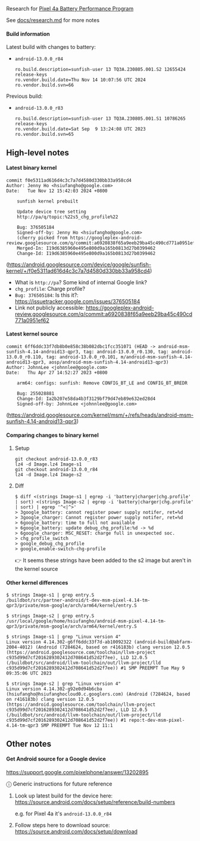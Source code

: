 Research for [Pixel 4a Battery Performance Program](https://wiki.rossmanngroup.com/wiki/Pixel_4a_Battery_Performance_Program)

See [docs/research.md](docs/research.md) for more notes

#### Build information

Latest build with changes to battery:

- `android-13.0.0_r84`

  ```
  ro.build.description=sunfish-user 13 TQ3A.230805.001.S2 12655424 release-keys
  ro.vendor.build.date=Thu Nov 14 10:07:56 UTC 2024
  ro.vendor.build.svn=66
  ```

Previous build:

- `android-13.0.0_r83`

  ```
  ro.build.description=sunfish-user 13 TQ3A.230805.001.S1 10786265 release-keys
  ro.vendor.build.date=Sat Sep  9 13:24:08 UTC 2023
  ro.vendor.build.svn=65
  ```

## High-level notes

#### Latest binary kernel

```
commit f0e5311ad616d4c3c7a7d4580d330bb33a958cd4
Author: Jenny Ho <hsiufangho@google.com>
Date:   Tue Nov 12 15:42:03 2024 +0800

    sunfish kernel prebuilt

    Update device tree setting
    http://pa/q/topic:%22s5_chg_profile%22

    Bug: 376505184
    Signed-off-by: Jenny Ho <hsiufangho@google.com>
    (cherry picked from https://googleplex-android-review.googlesource.com/q/commit:a6920838f65a9eeb29ba45c490cd771a0951ef62)
    Merged-In: I19d6385960e495e800d9a165b0813d27b0399462
    Change-Id: I19d6385960e495e800d9a165b0813d27b0399462
```

(https://android.googlesource.com/device/google/sunfish-kernel/+/f0e5311ad616d4c3c7a7d4580d330bb33a958cd4)

- What is `http://pa`? Some kind of internal Google link?
- `chg_profile`: Charge profile?
- `Bug: 376505184`: Is this it?: https://issuetracker.google.com/issues/376505184
- Link not publicly accessible: https://googleplex-android-review.googlesource.com/q/commit:a6920838f65a9eeb29ba45c490cd771a0951ef62

#### Latest kernel source

```
commit 6ff6ddc33f7db8b0e858c38b082dbc1fcc351071 (HEAD -> android-msm-sunfish-4.14-android13-qpr3, tag: android-13.0.0_r0.130, tag: android-13.0.0_r0.110, tag: android-13.0.0_r0.101, m/android-msm-sunfish-4.14-android13-qpr3, aosp/android-msm-sunfish-4.14-android13-qpr3)
Author: JohnnLee <johnnlee@google.com>
Date:   Thu Apr 27 14:52:27 2023 +0800

    arm64: configs: sunfish: Remove CONFIG_BT_LE and CONFIG_BT_BREDR

    Bug: 255028881
    Change-Id: Ia2b207e58da4b3f3129bf79d47eb89e632ed28d4
    Signed-off-by: JohnnLee <johnnlee@google.com>
```

(https://android.googlesource.com/kernel/msm/+/refs/heads/android-msm-sunfish-4.14-android13-qpr3)

#### Comparing changes to binary kernel

1. Setup

   ```
   git checkout android-13.0.0_r83
   lz4 -d Image.lz4 Image-s1
   git checkout android-13.0.0_r84
   lz4 -d Image.lz4 Image-s2
   ```

1. Diff

   ```
   $ diff <(strings Image-s1 | egrep -i 'battery|charger|chg.profile' | sort) <(strings Image-s2 | egrep -i 'battery|charger|chg.profile' | sort) | egrep '^<|^>'
   > 3google_battery: cannot register power supply notifer, ret=%d
   > 3google_charger: Cannot register power supply notifer, ret=%d
   > 6google_battery: time to full not available
   > 6google_battery: update debug_chg_profile:%d -> %d
   > 6google_charger: MSC_RESET: charge full in unexpected soc.
   > chg_profile_switch
   > google_debug_chg_profile
   > google,enable-switch-chg-profile
   ```

   👉 It seems these strings have been added to the s2 image but aren't in the kernel source

#### Other kernel differences

```
$ strings Image-s1 | grep entry.S
/buildbot/src/partner-android/t-dev-msm-pixel-4.14-tm-qpr3/private/msm-google/arch/arm64/kernel/entry.S

$ strings Image-s2 | grep entry.S
/usr/local/google/home/hsiufangho/android-msm-pixel-4.14-tm-qpr3/private/msm-google/arch/arm64/kernel/entry.S
```

```
$ strings Image-s1 | grep "Linux version 4"
Linux version 4.14.302-g6ff6ddc33f7d-ab10092322 (android-build@abfarm-2004-4012) (Android (7284624, based on r416183b) clang version 12.0.5 (https://android.googlesource.com/toolchain/llvm-project c935d99d7cf2016289302412d708641d52d2f7ee), LLD 12.0.5 (/buildbot/src/android/llvm-toolchain/out/llvm-project/lld c935d99d7cf2016289302412d708641d52d2f7ee)) #1 SMP PREEMPT Tue May 9 09:35:06 UTC 2023

$ strings Image-s2 | grep "Linux version 4"
Linux version 4.14.302-g92e0d94b6cba (hsiufangho@hsiufanghocloud0.c.googlers.com) (Android (7284624, based on r416183b) clang version 12.0.5 (https://android.googlesource.com/toolchain/llvm-project c935d99d7cf2016289302412d708641d52d2f7ee), LLD 12.0.5 (/buildbot/src/android/llvm-toolchain/out/llvm-project/lld c935d99d7cf2016289302412d708641d52d2f7ee)) #1 repo:t-dev-msm-pixel-4.14-tm-qpr3 SMP PREEMPT Tue Nov 12 11:1
```

## Other notes

#### Get Android source for a Google device

https://support.google.com/pixelphone/answer/13202895

ⓘ Generic instructions for future reference

1. Look up latest build for the device here: https://source.android.com/docs/setup/reference/build-numbers

   e.g. for Pixel 4a it's `android-13.0.0_r84`

1. Follow steps here to download source: https://source.android.com/docs/setup/download
